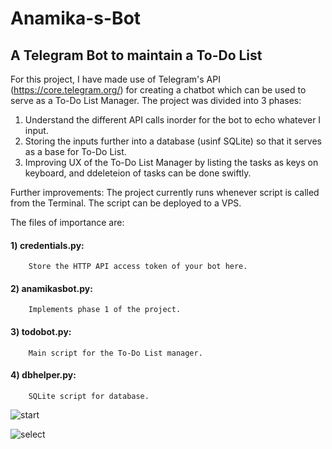 # Anamika-s-Bot
## A Telegram Bot to maintain a To-Do List

For this project, I have made use of Telegram's API (https://core.telegram.org/) for creating a chatbot which can be used to serve as a To-Do List Manager.
The project was divided into 3 phases:
1) Understand the different API calls inorder for the bot to echo whatever I input.
2) Storing the inputs further into a database (usinf SQLite) so that it serves as a base for To-Do List.
3) Improving UX of the To-Do List Manager by listing the tasks as keys on keyboard, and ddeleteion of tasks can be done swiftly.

Further improvements:
The project currently runs whenever script is called from the Terminal. The script can be deployed to a VPS.

The files of importance are:
#### 1) credentials.py:
        Store the HTTP API access token of your bot here.
#### 2) anamikasbot.py:
        Implements phase 1 of the project.
#### 3) todobot.py:
        Main script for the To-Do List manager.
#### 4) dbhelper.py:
        SQLite script for database.
        
![start](https://user-images.githubusercontent.com/31828834/46264705-b2271880-c4ed-11e8-9531-3a50820acacf.jpg)


![select](https://user-images.githubusercontent.com/31828834/46264740-03370c80-c4ee-11e8-8b69-abab2b017ef0.jpg)
